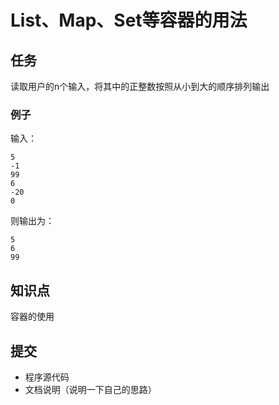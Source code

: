 # List、Map、Set等容器的用法

## 任务
读取用户的n个输入，将其中的正整数按照从小到大的顺序排列输出

### 例子
输入：
```
5
-1
99
6
-20
0
```
则输出为：
```
5
6
99
```

## 知识点
容器的使用

## 提交
* 程序源代码
* 文档说明（说明一下自己的思路）